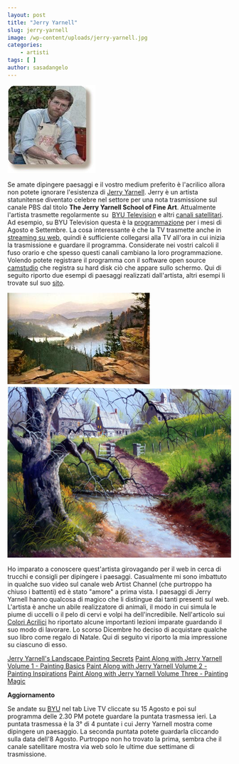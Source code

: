```yaml
---
layout: post
title: "Jerry Yarnell"
slug: jerry-yarnell
image: /wp-content/uploads/jerry-yarnell.jpg
categories:
    - artisti
tags: [ ]
author: sasadangelo
---
```


![](/wp-content/uploads/jerry-yarnell.jpg)

Se amate dipingere paesaggi e il vostro medium preferito è l'acrilico allora non potete ignorare l'esistenza di [Jerry Yarnell](http://www.yarnellart.com/). Jerry è un artista statunitense diventato celebre nel settore per una nota trasmissione sul canale PBS dal titolo **The Jerry Yarnell School of Fine Art**. Attualmente l'artista trasmette regolarmente su  [BYU Television](https://www.byutv.org/) e altri [canali satellitari](http://www.yarnellart.com/shop/Schedule.htm). Ad esempio, su BYU Television questa è la [programmazione](https://www.byutv.org/livetv) per i mesi di Agosto e Settembre. La cosa interessante è che la TV trasmette anche in [streaming su web](https://www.byutv.org/), quindi è sufficiente collegarsi alla TV all'ora in cui inizia la trasmissione e guardare il programma. Considerate nei vostri calcoli il fuso orario e che spesso questi canali cambiano la loro programmazione. Volendo potete registrare il programma con il software open source [camstudio](http://camstudio.org/) che registra su hard disk ciò che appare sullo schermo. Qui di seguito riporto due esempi di paesaggi realizzati dall'artista, altri esempi li trovate sul suo [sito](http://www.yarnellschool.com/).

![](/wp-content/uploads/jerry-yarnel-painting-1.jpg) ![](/wp-content/uploads/jerry-yarnel-painting-2.jpg)

Ho imparato a conoscere quest'artista girovagando per il web in cerca di trucchi e consigli per dipingere i paesaggi. Casualmente mi sono imbattuto in qualche suo video sul canale web Artist Channel (che purtroppo ha chiuso i battenti) ed è stato "amore" a prima vista. I paesaggi di Jerry Yarnell hanno qualcosa di magico che li distingue dai tanti presenti sul web. L'artista è anche un abile realizzatore di animali, il modo in cui simula le piume di uccelli o il pelo di cervi e volpi ha dell'incredibile. Nell'articolo sui [Colori Acrilici](https://www.disegnoepittura.it/colori-acrilici/) ho riportato alcune importanti lezioni imparate guardando il suo modo di lavorare. Lo scorso Dicembre ho deciso di acquistare qualche suo libro come regalo di Natale. Qui di seguito vi riporto la mia impressione su ciascuno di esso.

[Jerry Yarnell's Landscape Painting Secrets](https://www.disegnoepittura.it/jerry-yarnell-landscape-painting-secrets/) [Paint Along with Jerry Yarnell Volume 1 - Painting Basics](https://www.disegnoepittura.it/i-migliori-libri-per-imparare-a-disegnare-e-dipingere/) [Paint Along with Jerry Yarnell Volume 2 - Painting Inspirations](https://www.disegnoepittura.it/i-migliori-libri-per-imparare-a-disegnare-e-dipingere/) [Paint Along with Jerry Yarnell Volume Three - Painting Magic](https://www.disegnoepittura.it/paint-along-jerry-yarnell-painting-magic/)

**Aggiornamento**

Se andate su [BYU](https://www.byutv.org/) nel tab Live TV cliccate su 15 Agosto e poi sul programma delle 2.30 PM potete guardare la puntata trasmessa ieri. La puntata trasmessa è la 3° di 4 puntate i cui Jerry Yarnell mostra come dipingere un paesaggio. La seconda puntata potete guardarla cliccando sulla data dell'8 Agosto. Purtroppo non ho trovato la prima, sembra che il canale satellitare mostra via web solo le ultime due settimane di trasmissione.
